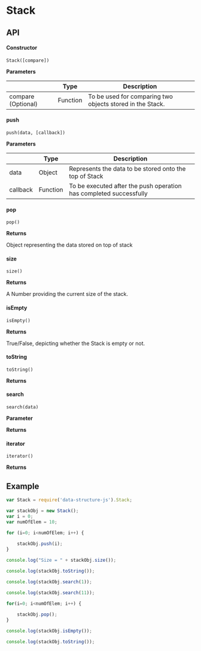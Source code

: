 # Stack

## API

#### Constructor

`Stack([compare])`

__Parameters__

| | Type | Description |
| --- | --- | --- |
| compare (Optional) | Function | To be used for comparing two objects stored in the Stack. |

#### push

`push(data, [callback])`

__Parameters__

| | Type | Description |
| --- | --- | --- |
| data | Object | Represents the data to be stored onto the top of Stack |'
| callback | Function | To be executed after the push operation has completed successfully |

#### pop

`pop()`

__Returns__

Object representing the data stored on top of stack

#### size

`size()`

__Returns__

A Number providing the current size of the stack.

#### isEmpty

`isEmpty()`

__Returns__

True/False, depicting whether the Stack is empty or not.

#### toString

`toString()`

__Returns__

#### search

`search(data)`

__Parameter__

__Returns__

#### iterator

`iterator()`

__Returns__

## Example

```javascript
var Stack = require('data-structure-js').Stack;

var stackObj = new Stack();
var i = 0;
var numOfElem = 10;

for (i=0; i<numOfElem; i++) {
    
    stackObj.push(i);
}

console.log("Size = " + stackObj.size());

console.log(stackObj.toString());

console.log(stackObj.search(1));

console.log(stackObj.search(11));

for(i=0; i<numOfElem; i++) {
    
    stackObj.pop();
}

console.log(stackObj.isEmpty());

console.log(stackObj.toString());
```
